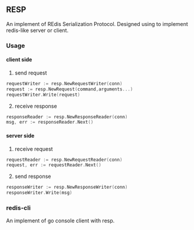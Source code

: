 ## RESP
An implement of REdis Serialization Protocol. 
Designed using to implement redis-like server or client.

### Usage
#### client side
1. send request
```go
requestWriter := resp.NewRequestWriter(conn)
request := resp.NewRequest(command,arguments...)
requestWriter.Write(request)
```
2. receive response
```go
responseReader := resp.NewResponseReader(conn)
msg, err := responseReader.Next()
```
#### server side
1. receive request
```go
requestReader := resp.NewRequestReader(conn)
request, err := requestReader.Next()
```
2. send response
```go
responseWriter := resp.NewResponseWriter(conn)
responseWriter.Write(msg)
```

### redis-cli
An implement of go console client with resp.